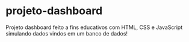 # projeto-dashboard

<div>
  <p>Projeto dashboard feito a fins educativos com HTML, CSS e JavaScript simulando dados vindos em um banco de dados!</p>
</div>
